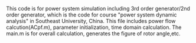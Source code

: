 This code is for power system simulation including 3rd order generator/2nd order generator, which is the code for course "power system dynamic analysis" in Southeast University, China.
This file includes power flow calcution(ACpf.m), parameter  initialization, time domain calculation.
The main.m is for overall calculation, generates the figure of rotor angle,etc.
